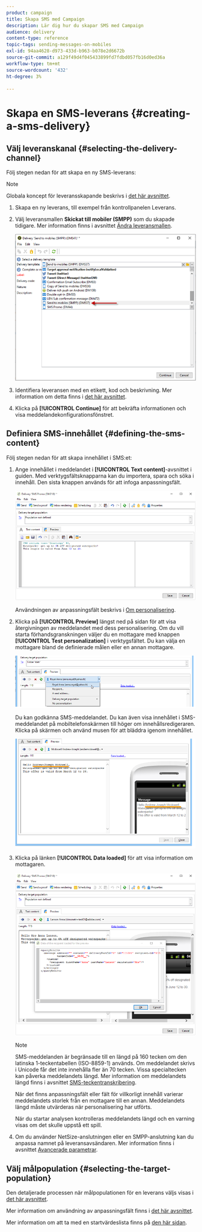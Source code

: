 ```yaml
---
product: campaign
title: Skapa SMS med Campaign
description: Lär dig hur du skapar SMS med Campaign
audience: delivery
content-type: reference
topic-tags: sending-messages-on-mobiles
exl-id: 94aa4628-d973-433d-b963-b078e2d6672b
source-git-commit: a129f49d4f045433899fd7fdbd057fb16d0ed36a
workflow-type: tm+mt
source-wordcount: '432'
ht-degree: 3%

---
```


# Skapa en SMS-leverans {#creating-a-sms-delivery}

## Välj leveranskanal {#selecting-the-delivery-channel}

Följ stegen nedan för att skapa en ny SMS-leverans:

>[!NOTE]
>
>Globala koncept för leveransskapande beskrivs i [det här avsnittet](steps-about-delivery-creation-steps.md).

1. Skapa en ny leverans, till exempel från kontrollpanelen Leverans.
1. Välj leveransmallen **Skickat till mobiler (SMPP)** som du skapade tidigare. Mer information finns i avsnittet [Ändra leveransmallen](sms-set-up.md#changing-the-delivery-template).

   ![](assets/s_user_mobile_wizard.png)

1. Identifiera leveransen med en etikett, kod och beskrivning. Mer information om detta finns i [det här avsnittet](steps-create-and-identify-the-delivery.md#identifying-the-delivery).
1. Klicka på **[!UICONTROL Continue]** för att bekräfta informationen och visa meddelandekonfigurationsfönstret.

## Definiera SMS-innehållet {#defining-the-sms-content}

Följ stegen nedan för att skapa innehållet i SMS:et:

1. Ange innehållet i meddelandet i **[!UICONTROL Text content]**-avsnittet i guiden. Med verktygsfältsknapparna kan du importera, spara och söka i innehåll. Den sista knappen används för att infoga anpassningsfält.

   ![](assets/s_ncs_user_wizard_sms01_138.png)

   Användningen av anpassningsfält beskrivs i [Om personalisering](about-personalization.md).

1. Klicka på **[!UICONTROL Preview]** längst ned på sidan för att visa återgivningen av meddelandet med dess personalisering. Om du vill starta förhandsgranskningen väljer du en mottagare med knappen **[!UICONTROL Test personalization]** i verktygsfältet. Du kan välja en mottagare bland de definierade målen eller en annan mottagare.

   ![](assets/s_ncs_user_wizard_sms01_139.png)

   Du kan godkänna SMS-meddelandet. Du kan även visa innehållet i SMS-meddelandet på mobiltelefonskärmen till höger om innehållsredigeraren. Klicka på skärmen och använd musen för att bläddra igenom innehållet.

   ![](assets/s_ncs_user_wizard_sms01_140.png)

1. Klicka på länken **[!UICONTROL Data loaded]** för att visa information om mottagaren.

   ![](assets/s_user_mobile_wizard_sms_02.png)

   >[!NOTE]
   >
   >SMS-meddelanden är begränsade till en längd på 160 tecken om den latinska 1-teckentabellen (ISO-8859-1) används. Om meddelandet skrivs i Unicode får det inte innehålla fler än 70 tecken. Vissa specialtecken kan påverka meddelandets längd. Mer information om meddelandets längd finns i avsnittet [SMS-teckentranskribering](#about-character-transliteration).
   >
   >När det finns anpassningsfält eller fält för villkorligt innehåll varierar meddelandets storlek från en mottagare till en annan. Meddelandets längd måste utvärderas när personalisering har utförts.
   >
   >När du startar analysen kontrolleras meddelandets längd och en varning visas om det skulle uppstå ett spill.

1. Om du använder NetSize-anslutningen eller en SMPP-anslutning kan du anpassa namnet på leveransavsändaren. Mer information finns i avsnittet [Avancerade parametrar](#advanced-parameters).

## Välj målpopulation {#selecting-the-target-population}

Den detaljerade processen när målpopulationen för en leverans väljs visas i [det här avsnittet](steps-defining-the-target-population.md).

Mer information om användning av anpassningsfält finns i [det här avsnittet](about-personalization.md).

Mer information om att ta med en startvärdeslista finns på [den här sidan](about-seed-addresses.md).
